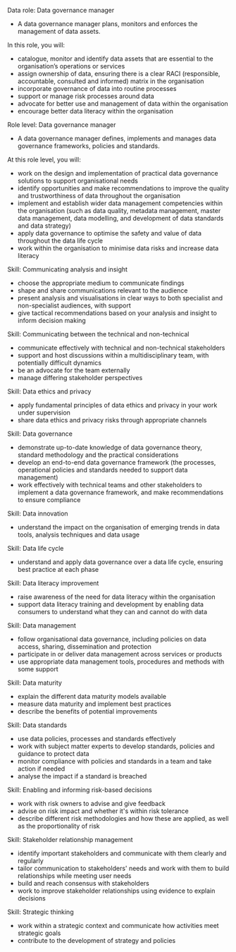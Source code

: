 Data role: Data governance manager
- A data governance manager plans, monitors and enforces the management of data assets.

In this role, you will:
- catalogue, monitor and identify data assets that are essential to the organisation’s operations or services
- assign ownership of data, ensuring there is a clear RACI (responsible, accountable, consulted and informed) matrix in the organisation
- incorporate governance of data into routine processes
- support or manage risk processes around data
- advocate for better use and management of data within the organisation
- encourage better data literacy within the organisation

Role level: Data governance manager
- A data governance manager defines, implements and manages data governance frameworks, policies and standards.

At this role level, you will:
- work on the design and implementation of practical data governance solutions to support organisational needs
- identify opportunities and make recommendations to improve the quality and trustworthiness of data throughout the organisation
- implement and establish wider data management competencies within the organisation (such as data quality, metadata management, master data management, data modelling, and development of data standards and data strategy)
- apply data governance to optimise the safety and value of data throughout the data life cycle
- work within the organisation to minimise data risks and increase data literacy

Skill: Communicating analysis and insight
- choose the appropriate medium to communicate findings
- shape and share communications relevant to the audience
- present analysis and visualisations in clear ways to both specialist and non-specialist audiences, with support
- give tactical recommendations based on your analysis and insight to inform decision making

Skill: Communicating between the technical and non-technical
- communicate effectively with technical and non-technical stakeholders
- support and host discussions within a multidisciplinary team, with potentially difficult dynamics
- be an advocate for the team externally
- manage differing stakeholder perspectives

Skill: Data ethics and privacy
- apply fundamental principles of data ethics and privacy in your work under supervision
- share data ethics and privacy risks through appropriate channels

Skill: Data governance
- demonstrate up-to-date knowledge of data governance theory, standard methodology and the practical considerations
- develop an end-to-end data governance framework (the processes, operational policies and standards needed to support data management)
- work effectively with technical teams and other stakeholders to implement a data governance framework, and make recommendations to ensure compliance

Skill: Data innovation
- understand the impact on the organisation of emerging trends in data tools, analysis techniques and data usage

Skill: Data life cycle
- understand and apply data governance over a data life cycle, ensuring best practice at each phase

Skill: Data literacy improvement
- raise awareness of the need for data literacy within the organisation
- support data literacy training and development by enabling data consumers to understand what they can and cannot do with data

Skill: Data management
- follow organisational data governance, including policies on data access, sharing, dissemination and protection
- participate in or deliver data management across services or products
- use appropriate data management tools, procedures and methods with some support

Skill: Data maturity
- explain the different data maturity models available
- measure data maturity and implement best practices
- describe the benefits of potential improvements

Skill: Data standards
- use data policies, processes and standards effectively
- work with subject matter experts to develop standards, policies and guidance to protect data
- monitor compliance with policies and standards in a team and take action if needed
-  analyse the impact if a standard is breached

Skill: Enabling and informing risk-based decisions
- work with risk owners to advise and give feedback
- advise on risk impact and whether it's within risk tolerance
- describe different risk methodologies and how these are applied, as well as the proportionality of risk

Skill: Stakeholder relationship management
- identify important stakeholders and communicate with them clearly and regularly
- tailor communication to stakeholders' needs and work with them to build relationships while meeting user needs
- build and reach consensus with stakeholders
- work to improve stakeholder relationships using evidence to explain decisions

Skill: Strategic thinking
- work within a strategic context and communicate how activities meet strategic goals
- contribute to the development of strategy and policies